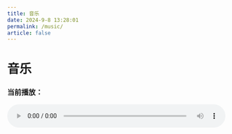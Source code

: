 ```yaml
---
title: 音乐
date: 2024-9-8 13:28:01
permalink: /music/
article: false
---
```


<style>
.mp3-list {
    padding: 0;
    margin: 0;
    color: #000;
}

.mp3-list li {
    display: flex;
    align-items: center;
    padding: 10px;
    margin-bottom: 10px;
    background-color: #ffffff; 
    border: 1px solid #ddd; /* Border color */
    border-radius: 5px; /* Border radius */
    cursor: pointer; /* Cursor pointer */
    transition: background-color 0.3s ease, box-shadow 0.3s ease, transform 0.3s ease; /* Transition effects */
}

.mp3-list li:hover {
    background-color: #f0f0f0;
    box-shadow: 0 4px 8px rgba(0, 0, 0, 0.2); 
    transform: translateY(-2px); 
}

#audioPlayer{
    width: 100%;
}
</style>
<body>
    <h1>音乐</h1>
    <h3 id="currentTrack">当前播放：</h3>
    <!-- 音频播放器 -->
    <audio id="audioPlayer" controls>
        <source id="audioSource" src="" type="audio/mpeg">
        您的浏览器不支持音频播放。
    </audio>

<div class="content">
    <ul class="mp3-list">
            <!-- 动态生成列表项 -->
    </ul>
</div>
</body>